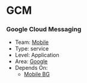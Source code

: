 # GCM
### Google Cloud Messaging
* Team: [Mobile](../teams/mobile.md)
* Type: service
* Level: Application
* Area: [Google](../areas/3rd-party-google.png)
* Depends On:
  * [Mobile BG](mobile-bg.md)
